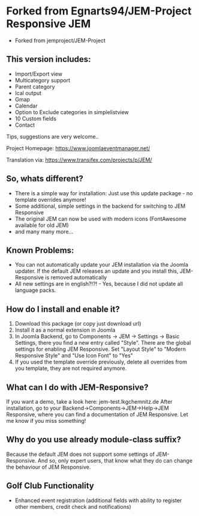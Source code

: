# Forked from Egnarts94/JEM-Project Responsive JEM
- Forked from jemproject/JEM-Project

## This version includes:
- Import/Export view
- Multicategory support
- Parent category
- Ical output
- Gmap
- Calendar
- Option to Exclude categories in simplelistview
- 10 Custom fields
- Contact

Tips, suggestions are very welcome..

Project Homepage: https://www.joomlaeventmanager.net/

Translation via:  https://www.transifex.com/projects/p/JEM/

## So, whats different?
- There is a simple way for installation: Just use this update package - no template overrides anymore!
- Some additional, simple settings in the backend for switching to JEM Responsive
- The original JEM can now be used with modern icons (FontAwesome available for old JEM)
- and many many more...

## Known Problems:
- You can not automatically update your JEM installation via the Joomla updater. If the default JEM releases an update and you install this, JEM-Responsive is removed automatically
- All new settings are in english?!?! - Yes, because I did not update all language packs.

## How do I install and enable it?
1. Download this package (or copy just download url)
2. Install it as a normal extension in Joomla
3. In Joomla Backend, go to Components -> JEM -> Settings -> Basic Settings, there you find a new entry called "Style". There are the global settings for enabling JEM Responsive. Set "Layout Style" to "Modern Responsive Style" and "Use Icon Font" to "Yes"
4. If you used the template override previously, delete all overrides from you template, they are not required anymore.

## What can I do with JEM-Responsive?
If you want a demo, take a look here: jem-test.lkgchemnitz.de 
After installation, go to your Backend->Components->JEM->Help->JEM Responsive, where you can find a documentation of JEM Responsive. Let me know if you miss something!

## Why do you use already module-class suffix?
Because the default JEM does not support some settings of JEM-Responsive. And so, only expert users, that know what they do can change the behaviour of JEM Responsive.

## Golf Club Functionality
- Enhanced event registration (additional fields with ability to register other members, credit check and notifications)
